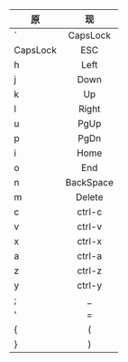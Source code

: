 |原|现|
| --- |:---:|
|`|CapsLock|
|CapsLock|ESC|
|h|Left|
|j|Down|
|k|Up|
|l|Right|
|u|PgUp|
|p|PgDn|
|i|Home|
|o|End|
|n|BackSpace|
|m|Delete|
|c|ctrl-c|
|v|ctrl-v|
|x|ctrl-x|
|a|ctrl-a|
|z|ctrl-z|
|y|ctrl-y|
|;|_|
|'|=|
|{|(|
|}|)|
